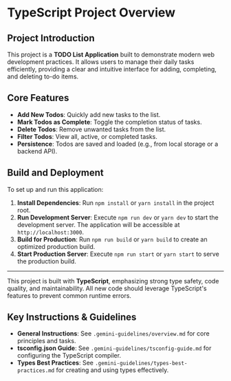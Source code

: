 # TypeScript Project Overview

## Project Introduction

This project is a **TODO List Application** built to demonstrate modern web
development practices. It allows users to manage their daily tasks efficiently,
providing a clear and intuitive interface for adding, completing, and deleting
to-do items.

## Core Features

- **Add New Todos**: Quickly add new tasks to the list.
- **Mark Todos as Complete**: Toggle the completion status of tasks.
- **Delete Todos**: Remove unwanted tasks from the list.
- **Filter Todos**: View all, active, or completed tasks.
- **Persistence**: Todos are saved and loaded (e.g., from local storage or a
  backend API).

## Build and Deployment

To set up and run this application:

1.  **Install Dependencies**: Run `npm install` or `yarn install` in the project
    root.
2.  **Run Development Server**: Execute `npm run dev` or `yarn dev` to start the
    development server. The application will be accessible at
    `http://localhost:3000`.
3.  **Build for Production**: Run `npm run build` or `yarn build` to create an
    optimized production build.
4.  **Start Production Server**: Execute `npm run start` or `yarn start` to
    serve the production build.

---

This project is built with **TypeScript**, emphasizing strong type safety, code
quality, and maintainability. All new code should leverage TypeScript's features
to prevent common runtime errors.

## Key Instructions & Guidelines

- **General Instructions**: See `.gemini-guidelines/overview.md` for core
  principles and tasks.
- **tsconfig.json Guide**: See `.gemini-guidelines/tsconfig-guide.md` for
  configuring the TypeScript compiler.
- **Types Best Practices**: See `.gemini-guidelines/types-best-practices.md` for
  creating and using types effectively.
